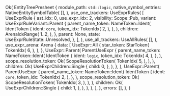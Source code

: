 Ok(
    EntityTreePresheet {
        module_path: `std::logic`,
        native_symbol_entries: NativeEntitySymbolTable(
            [],
        ),
        use_one_trackers: UseExprRules(
            [
                UseExprRule {
                    ast_idx: 0,
                    use_expr_idx: 2,
                    visibility: Scope::Pub,
                    variant: UseExprRuleVariant::Parent {
                        parent_name_token: NameToken::Ident(
                            IdentToken {
                                ident: `core`,
                                token_idx: TokenIdx(
                                    2,
                                ),
                            },
                        ),
                        children: ArenaIdxRange(
                            1..2,
                        ),
                    },
                    parent: None,
                    state: UseExprRuleState::Unresolved,
                },
            ],
        ),
        use_all_trackers: UseAllRules(
            [],
        ),
        use_expr_arena: Arena {
            data: [
                UseExpr::All {
                    star_token: StarToken(
                        TokenIdx(
                            6,
                        ),
                    ),
                },
                UseExpr::Parent(
                    ParentUseExpr {
                        parent_name_token: NameToken::Ident(
                            IdentToken {
                                ident: `logic`,
                                token_idx: TokenIdx(
                                    4,
                                ),
                            },
                        ),
                        scope_resolution_token: Ok(
                            ScopeResolutionToken(
                                TokenIdx(
                                    5,
                                ),
                            ),
                        ),
                        children: Ok(
                            UseExprChildren::Single {
                                child: 0,
                            },
                        ),
                    },
                ),
                UseExpr::Parent(
                    ParentUseExpr {
                        parent_name_token: NameToken::Ident(
                            IdentToken {
                                ident: `core`,
                                token_idx: TokenIdx(
                                    2,
                                ),
                            },
                        ),
                        scope_resolution_token: Ok(
                            ScopeResolutionToken(
                                TokenIdx(
                                    3,
                                ),
                            ),
                        ),
                        children: Ok(
                            UseExprChildren::Single {
                                child: 1,
                            },
                        ),
                    },
                ),
            ],
        },
        errors: [],
    },
)